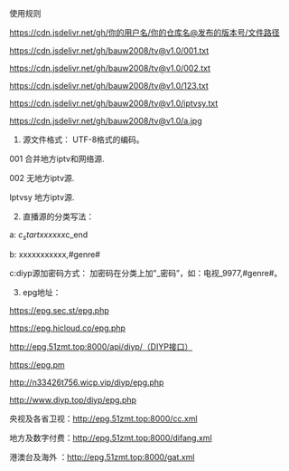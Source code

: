 
使用规则


https://cdn.jsdelivr.net/gh/你的用户名/你的仓库名@发布的版本号/文件路径


https://cdn.jsdelivr.net/gh/bauw2008/tv@v1.0/001.txt

https://cdn.jsdelivr.net/gh/bauw2008/tv@v1.0/002.txt

https://cdn.jsdelivr.net/gh/bauw2008/tv@v1.0/123.txt

https://cdn.jsdelivr.net/gh/bauw2008/tv@v1.0/iptvsy.txt

https://cdn.jsdelivr.net/gh/bauw2008/tv@v1.0/a.jpg



1. 源文件格式： UTF-8格式的编码。

001 合并地方iptv和网络源.

002 无地方iptv源.

Iptvsy 地方iptv源.

2. 直播源的分类写法：

a: $c_startxxxxxx$c_end

b: xxxxxxxxxxx,#genre#

c:diyp源加密码方式： 加密码在分类上加"_密码”，如：电视_9977,#genre#。

3. epg地址：

https://epg.sec.st/epg.php

https://epg.hicloud.co/epg.php

http://epg.51zmt.top:8000/api/diyp/（DIYP接口）

https://epg.pm

http://n33426t756.wicp.vip/diyp/epg.php

http://www.diyp.top/diyp/epg.php

央视及各省卫视：http://epg.51zmt.top:8000/cc.xml

地方及数字付费：http://epg.51zmt.top:8000/difang.xml

港澳台及海外 ：http://epg.51zmt.top:8000/gat.xml
